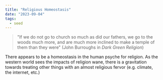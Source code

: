 ```yaml
---
title: "Religious Homeostasis"
date: "2023-09-04"
tags:
  - seed
---
```


> "If we do not go to church so much as did our fathers, we go to the woods much more, and are much more inclined to make a temple of them than they were" (John Burroughs in _Dark Green Religion_)

There appears to be a homeostasis in the human psyche for religion. As the western world sees the impacts of religion wane, there is a gravitation towards treating other things with an almost religious fervor (e.g. climate, the internet, etc.)
